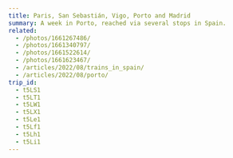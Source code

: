 ```yaml
---
title: Paris, San Sebastián, Vigo, Porto and Madrid
summary: A week in Porto, reached via several stops in Spain.
related:
  - /photos/1661267486/
  - /photos/1661340797/
  - /photos/1661522614/
  - /photos/1661623467/
  - /articles/2022/08/trains_in_spain/
  - /articles/2022/08/porto/
trip_id:
  - t5LS1
  - t5LT1
  - t5LW1
  - t5LX1
  - t5Le1
  - t5Lf1
  - t5Lh1
  - t5Li1
---
```

